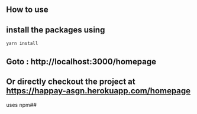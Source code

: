 ## How to use

## install the packages using

```
yarn install
```

## Goto : http://localhost:3000/homepage

## Or directly checkout the project at https://happay-asgn.herokuapp.com/homepage

uses npm##
